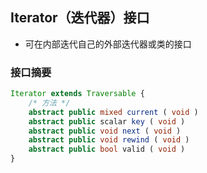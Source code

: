 ## Iterator（迭代器）接口
* 可在内部迭代自己的外部迭代器或类的接口


### 接口摘要
```php
Iterator extends Traversable {
    /* 方法 */
    abstract public mixed current ( void )
    abstract public scalar key ( void )
    abstract public void next ( void )
    abstract public void rewind ( void )
    abstract public bool valid ( void )
}
```
